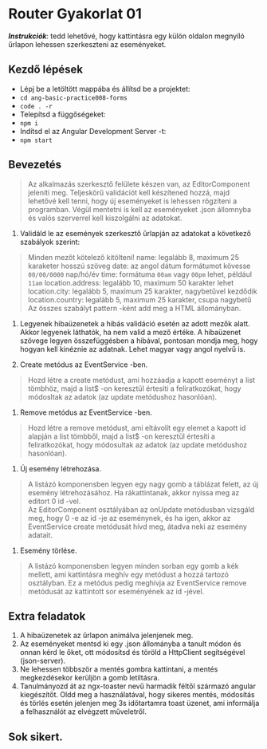 # Router Gyakorlat 01

**_Instrukciók_**: tedd lehetővé, hogy kattintásra egy külön oldalon megnyíló űrlapon lehessen szerkeszteni az eseményeket.

## Kezdő lépések
- Lépj be a letöltött mappába és állítsd be a projektet:
- `cd ang-basic-practice008-forms`
- `code . -r`
- Telepítsd a függőségeket:
- `npm i`
- Indítsd el az Angular Development Server -t:
- `npm start`

## Bevezetés
> Az alkalmazás szerkesztő felülete készen van, az EditorComponent jeleníti meg. 
Teljeskörű validációt kell készítened hozzá, majd lehetővé kell tenni, hogy 
új eseményeket is lehessen rögzíteni a programban. Végül mentetni is kell az 
eseményeket .json állomnyba és valós szerverrel kell kiszolgálni az adatokat.

1. Validáld le az események szerkesztő űrlapján az adatokat a következő 
szabályok szerint:
> Minden mezőt kötelező kitölteni!
> name: legalább 8, maximum 25 karaketer hosszú szöveg
> date: az angol dátum formátumot kövesse `00/00/0000` nap/hó/év
> time: formátuma `00am` vagy `00pm` lehet, például `11am`
> location.address: legalább 10, maximum 50 karakter lehet
> location.city: legalább 5, maximum 25 karakter, nagybetűvel kezdődik
> location.country: legalább 5, maximum 25 karakter, csupa nagybetű
Az összes szabályt pattern -ként add meg a HTML állományban.

1. Legyenek hibaüzenetek a hibás validáció esetén az adott mezők alatt. Akkor 
legyenek láthatók, ha nem valid a mező értéke. A hibaüzenet szövege legyen 
összefüggésben a hibával, pontosan mondja meg, hogy hogyan kell kinéznie 
az adatnak. Lehet magyar vagy angol nyelvű is.

1. Create metódus az EventService -ben.
> Hozd létre a create metódust, ami hozzáadja a kapott eseményt a list tömbhöz, 
majd a list$ -on keresztül értesíti a feliratkozókat, hogy módosltak az adatok 
(az update metódushoz hasonlóan).

1. Remove metódus az EventService -ben.
> Hozd létre a remove metódust, ami eltávolít egy elemet a kapott id alapján 
a list tömbből, majd a list$ -on keresztül értesíti a feliratkozókat, hogy 
módosultak az adatok (az update metódushoz hasonlóan).

1. Új esemény létrehozása.
> A listázó komponensben legyen egy nagy gomb a táblázat felett, az új esemény 
létrehozásához. Ha rákattintanak, akkor nyissa meg az editort 0 id -vel.  
> Az EditorComponent osztályában az onUpdate metódusban vizsgáld meg, hogy 
0 -e az id -je az eseménynek, és ha igen, akkor az EventService create metódusát 
hívd meg, átadva neki az esemény adatait.

1. Esemény törlése.
> A listázó komponensben legyen minden sorban egy gomb a kék mellett, ami 
kattintásra meghív egy metódust a hozzá tartozó osztályban. 
Ez a metódus pedig meghívja az EventService remove metódusát az kattintott sor 
eseményének az id -jével.

## Extra feladatok
1. A hibaüzenetek az űrlapon animálva jelenjenek meg.
1. Az eseményeket mentsd ki egy .json állományba a tanult módon és onnan kérd 
le őket, ott módosítsd és töröld a HttpClient segítségével (json-server).
1. Ne lehessen többször a mentés gombra kattintani, a mentés megkezdésekor 
kerüljön a gomb letiltásra.
1. Tanulmányozd át az ngx-toaster nevű harmadik féltől származó angular 
kiegészítőt. Oldd meg a használatával, hogy sikeres mentés, módosítás és 
törlés esetén jelenjen meg 3s időtartamra toast üzenet, ami informálja 
a felhasználót az elvégzett műveletről.

## Sok sikert.
